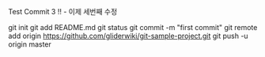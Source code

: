 Test Commit 3 !! - 이제 세번째 수정 

git init 
git add README.md
git status
git commit -m "first commit"
git remote add origin https://github.com/gliderwiki/git-sample-project.git
git push -u origin master
